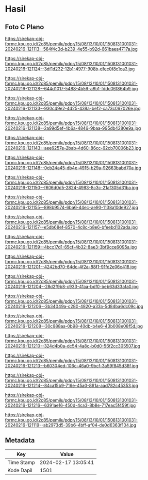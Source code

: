 # Hasil

## Foto C Plano

https://sirekap-obj-formc.kpu.go.id/2c85/pemilu/pdpr/15/08/13/10/01/1508131001031-20240216-121113--564f4c3d-b239-4e55-b92d-661baea4717a.jpg

https://sirekap-obj-formc.kpu.go.id/2c85/pemilu/pdpr/15/08/13/10/01/1508131001031-20240216-121124--3df1d232-12b1-4977-908b-dfec0f8c1ca3.jpg

https://sirekap-obj-formc.kpu.go.id/2c85/pemilu/pdpr/15/08/13/10/01/1508131001031-20240216-121128--644d1017-5488-4b56-a8b1-fddc06f864b9.jpg

https://sirekap-obj-formc.kpu.go.id/2c85/pemilu/pdpr/15/08/13/10/01/1508131001031-20240216-121133--930c49e2-4d25-438a-bef2-ca73c067026e.jpg

https://sirekap-obj-formc.kpu.go.id/2c85/pemilu/pdpr/15/08/13/10/01/1508131001031-20240216-121138--2a99d5ef-4b6a-4846-9baa-995db4280e9a.jpg

https://sirekap-obj-formc.kpu.go.id/2c85/pemilu/pdpr/15/08/13/10/01/1508131001031-20240216-121143--aee6257e-2bab-4d60-86cc-62cb70006b23.jpg

https://sirekap-obj-formc.kpu.go.id/2c85/pemilu/pdpr/15/08/13/10/01/1508131001031-20240216-121148--0cb24a45-db4e-4915-b29a-92663babd70a.jpg

https://sirekap-obj-formc.kpu.go.id/2c85/pemilu/pdpr/15/08/13/10/01/1508131001031-20240216-121150--f606d0d5-2824-4983-8c3c-21af305d31ba.jpg

https://sirekap-obj-formc.kpu.go.id/2c85/pemilu/pdpr/15/08/13/10/01/1508131001031-20240216-121155--898b9574-6ba6-44ec-ae90-1138a10de927.jpg

https://sirekap-obj-formc.kpu.go.id/2c85/pemilu/pdpr/15/08/13/10/01/1508131001031-20240216-121157--e5db68ef-8570-4c8c-b8e6-bfeebd102ada.jpg

https://sirekap-obj-formc.kpu.go.id/2c85/pemilu/pdpr/15/08/13/10/01/1508131001031-20240216-121159--4bcc17d1-65cf-4b32-8ae3-3bf9cce6095a.jpg

https://sirekap-obj-formc.kpu.go.id/2c85/pemilu/pdpr/15/08/13/10/01/1508131001031-20240216-121201--4242bd70-64dc-4f2a-88f1-91fd2e06c418.jpg

https://sirekap-obj-formc.kpu.go.id/2c85/pemilu/pdpr/15/08/13/10/01/1508131001031-20240216-121204--28d2f9b8-c933-41aa-bdf0-beb63d33afa0.jpg

https://sirekap-obj-formc.kpu.go.id/2c85/pemilu/pdpr/15/08/13/10/01/1508131001031-20240216-121206--3b34049a-c280-4820-a33a-5d84ba6dc09c.jpg

https://sirekap-obj-formc.kpu.go.id/2c85/pemilu/pdpr/15/08/13/10/01/1508131001031-20240216-121208--30c688aa-0b98-40db-b4e6-43b008e08f5d.jpg

https://sirekap-obj-formc.kpu.go.id/2c85/pemilu/pdpr/15/08/13/10/01/1508131001031-20240216-121210--324d4b0a-dc54-4a8c-b0d0-56f2cc305507.jpg

https://sirekap-obj-formc.kpu.go.id/2c85/pemilu/pdpr/15/08/13/10/01/1508131001031-20240216-121213--b60304ed-106c-46a0-9bcf-3a59f845d38f.jpg

https://sirekap-obj-formc.kpu.go.id/2c85/pemilu/pdpr/15/08/13/10/01/1508131001031-20240216-121214--84ca15b9-716e-45a0-891a-aad782c45353.jpg

https://sirekap-obj-formc.kpu.go.id/2c85/pemilu/pdpr/15/08/13/10/01/1508131001031-20240216-121216--6391ae16-450d-4ca3-8b8e-717eac5f459f.jpg

https://sirekap-obj-formc.kpu.go.id/2c85/pemilu/pdpr/15/08/13/10/01/1508131001031-20240216-121119--ab2973d5-39b6-4bff-af04-de0d6363f104.jpg


## Metadata

| Key        | Value               |
| ---------- | ------------------- |
| Time Stamp | 2024-02-17 13:05:41 |
| Kode Dapil | 1501                |



